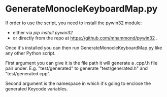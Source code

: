 # GenerateMonocleKeyboardMap.py

If order to use the script, you need to install the pywin32 module:
- either via *pip install pywin32*
- or directly from the repo at https://github.com/mhammond/pywin32 .

Once it's installed you can then run GenerateMonocleKeyboardMap.py like any other Python script.

First argument you can give it is the file path it will generate a .cpp/.h file pair under.
E.g. "test/generated" to generate "test/generated.h" and "test/generated.cpp".

Second argument is the namespace in which it's going to enclose the generated Keycode variables.